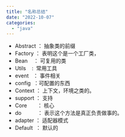 ```yaml
---
title: "名称总结"
date: "2022-10-07"
categories: 
  - "java"
---
```


- Abstract ： 抽象类的前缀
- Factory ： 表明这个是一个工厂类，
- Bean    ： 可复用的类
- Utils    :  常用工具
- event   ： 事件相关
- config  ：可配置的东西
- Context ： 上下文，环境之类的。
- support ： 支持
- Core       ： 核心
- do           ： 表示这个方法是真正负责做事的。
- adapter ： 适配器模式
- Default  ： 默认的
